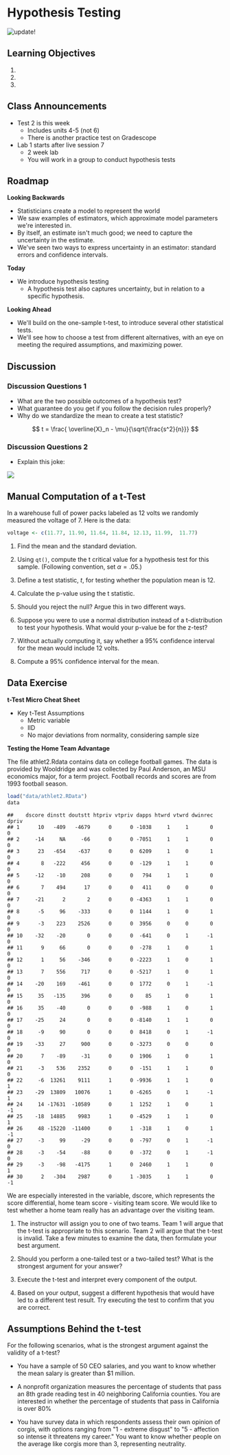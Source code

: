 # Hypothesis Testing
![update!](./images/frequentists_vs_bayesians.png)

## Learning Objectives 

1. 
2. 
3. 


## Class Announcements

- Test 2 is this week
    - Includes units 4-5 (not 6)
    - There is another practice test on Gradescope
- Lab 1 starts after live session 7
    - 2 week lab
    - You will work in a group to conduct hypothesis tests


## Roadmap

**Looking Backwards**

- Statisticians create a model to represent the world
- We saw examples of estimators, which approximate model parameters we're interested in.
- By itself, an estimate isn't much good; we need to capture the uncertainty in the estimate.
- We've seen two ways to express uncertainty in an estimator: standard errors and confidence intervals.

**Today**

- We introduce hypothesis testing
  - A hypothesis test also captures uncertainty, but in relation to a specific hypothesis.

**Looking Ahead**

- We'll build on the one-sample t-test, to introduce several other statistical tests.
- We'll see how to choose a test from different alternatives, with an eye on meeting the required assumptions, and maximizing power.

## Discussion

### Discussion Questions 1

- What are the two possible outcomes of a hypothesis test?
- What guarantee do you get if you follow the decision rules properly?
- Why do we standardize the mean to create a test statistic?

$$ t = \frac{ \overline{X}_n - \mu}{\sqrt{\frac{s^2}{n}}} $$

### Discussion Questions 2
- Explain this joke:

<img src=https://imgs.xkcd.com/comics/null_hypothesis.png></img>


## Manual Computation of a t-Test

In a warehouse full of power packs labeled as 12 volts we randomly measured the voltage of 7.  Here is the data:


```r
voltage <- c(11.77, 11.90, 11.64, 11.84, 12.13, 11.99,  11.77)
```

1. Find the mean and the standard deviation. 



2. Using `qt()`, compute the t critical value for a hypothesis test for this sample. (Following convention, set $\alpha = .05$.)



3. Define a test statistic, $t$, for testing whether the population mean is 12. 



4. Calculate the p-value using the t statistic.



5. Should you reject the null?  Argue this in two different ways.


6. Suppose you were to use a normal distribution instead of a t-distribution to test your hypothesis.  What would your p-value be for the z-test?



7. Without actually computing it, say whether a 95% confidence interval for the mean would include 12 volts.

8. Compute a 95% confidence interval for the mean.




## Data Exercise

**t-Test Micro Cheat Sheet**

- Key t-Test Assumptions
    - Metric variable
    - IID
    - No major deviations from normality, considering sample size
    
**Testing the Home Team Advantage**


The file athlet2.Rdata contains data on college football games.  The data is provided by Wooldridge and was collected by Paul Anderson, an MSU economics major, for a term project.  Football records and scores are from 1993 football season.


```r
load("data/athlet2.RData")
data
```

```
##    dscore dinstt doutstt htpriv vtpriv dapps htwrd vtwrd dwinrec dpriv
## 1      10   -409   -4679      0      0 -1038     1     1       0     0
## 2     -14     NA     -66      0      0 -7051     1     1       0     0
## 3      23   -654    -637      0      0  6209     1     0       1     0
## 4       8   -222     456      0      0  -129     1     1       0     0
## 5     -12    -10     208      0      0   794     1     1       0     0
## 6       7    494      17      0      0   411     0     0       0     0
## 7     -21      2       2      0      0 -4363     1     1       0     0
## 8      -5     96    -333      0      0  1144     1     0       1     0
## 9      -3    223    2526      0      0  3956     0     0       0     0
## 10    -32    -20       0      0      0  -641     0     1      -1     0
## 11      9     66       0      0      0  -278     1     0       1     0
## 12      1     56    -346      0      0 -2223     1     0       1     0
## 13      7    556     717      0      0 -5217     1     0       1     0
## 14    -20    169    -461      0      0  1772     0     1      -1     0
## 15     35   -135     396      0      0    85     1     0       1     0
## 16     35    -40       0      0      0  -988     1     0       1     0
## 17    -25     24       0      0      0 -8140     1     1       0     0
## 18     -9     90       0      0      0  8418     0     1      -1     0
## 19    -33     27     900      0      0 -3273     0     0       0     0
## 20      7    -89     -31      0      0  1906     1     0       1     0
## 21     -3    536    2352      0      0  -151     1     1       0     0
## 22     -6  13261    9111      1      0 -9936     1     1       0     1
## 23    -29  13809   10076      1      0 -6265     0     1      -1     1
## 24     14 -17631  -10589      0      1  1252     1     0       1    -1
## 25    -18  14885    9983      1      0 -4529     1     1       0     1
## 26     48 -15220  -11400      0      1  -318     1     0       1    -1
## 27     -3     99     -29      0      0  -797     0     1      -1     0
## 28     -3    -54     -88      0      0  -372     0     1      -1     0
## 29     -3    -98   -4175      1      0  2460     1     1       0     1
## 30      2   -304    2987      0      1 -3035     1     1       0    -1
```

We are especially interested in the variable, dscore, which represents the score differential, home team score - visiting team score.  We would like to test whether a home team really has an advantage over the visiting team.


1. The instructor will assign you to one of two teams.  Team 1 will argue that the t-test is appropriate to this scenario.  Team 2 will argue that the t-test is invalid.  Take a few minutes to examine the data, then formulate your best argument.



2. Should you perform a one-tailed test or a two-tailed test?  What is the strongest argument for your answer?



3. Execute the t-test and interpret every component of the output.



4. Based on your output, suggest a different hypothesis that would have led to a different test result.  Try executing the test to confirm that you are correct.



##  Assumptions Behind the t-test

For the following scenarios, what is the strongest argument against the validity of a t-test?

- You have a sample of 50 CEO salaries, and you want to know whether the mean salary is greater than $1 million.

- A nonprofit organization measures the percentage of students that pass an 8th grade reading test in 40 neighboring California counties.  You are interested in whether the percentage of students that pass in California is over 80%

- You have survey data in which respondents assess their own opinion of corgis, with options ranging from "1 - extreme disgust" to "5 - affection so intense it threatens my career."  You want to know whether people on the average like corgis more than 3, representing neutrality.


